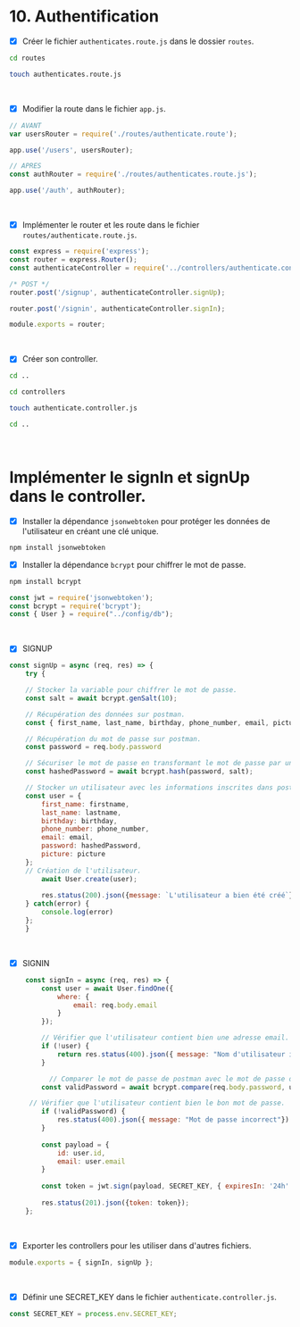 # 10. Authentification

- [x] Créer le fichier `authenticates.route.js` dans le dossier `routes`.
```bash
cd routes
```
```bash
touch authenticates.route.js
```

<br>

- [x] Modifier la route dans le fichier `app.js`.
```javascript
// AVANT
var usersRouter = require('./routes/authenticate.route');

app.use('/users', usersRouter);
```

```javascript
// APRES
const authRouter = require('./routes/authenticates.route.js');

app.use('/auth', authRouter);
```

<br>

- [x] Implémenter le router et les route dans le fichier `routes/authenticate.route.js`.
```javascript
const express = require('express');
const router = express.Router();
const authenticateController = require('../controllers/authenticate.controller.js');

/* POST */
router.post('/signup', authenticateController.signUp);

router.post('/signin', authenticateController.signIn);

module.exports = router;
```

<br>

- [x] Créer son controller.

```bash
cd ..
```
```bash
cd controllers
```
```bash
touch authenticate.controller.js
```
```bash
cd ..
```

<br>

# Implémenter le signIn et signUp dans le controller.

- [x] Installer la dépendance `jsonwebtoken` pour protéger les données de l'utilisateur en créant une clé unique.
```javascript
npm install jsonwebtoken
```

- [x] Installer la dépendance `bcrypt` pour chiffrer le mot de passe.
```javascript
npm install bcrypt
```


```javascript
const jwt = require('jsonwebtoken');
const bcrypt = require('bcrypt');
const { User } = require("../config/db");
```

<br>

- [x] SIGNUP
```javascript
const signUp = async (req, res) => {
    try {

    // Stocker la variable pour chiffrer le mot de passe.
    const salt = await bcrypt.genSalt(10);

    // Récupération des données sur postman.
    const { first_name, last_name, birthday, phone_number, email, picture } = req.body

    // Récupération du mot de passe sur postman.
    const password = req.body.password

    // Sécuriser le mot de passe en transformant le mot de passe par une clé automatiquement générée.
    const hashedPassword = await bcrypt.hash(password, salt);

    // Stocker un utilisateur avec les informations inscrites dans postman.
    const user = {
        first_name: firstname,
        last_name: lastname,
        birthday: birthday,
        phone_number: phone_number,
        email: email,
        password: hashedPassword,
        picture: picture
    };
    // Création de l'utilisateur.
        await User.create(user);
        
        res.status(200).json({message: `L'utilisateur a bien été créé`})
    } catch(error) {
        console.log(error)
    };
    }
```

<br>

- [x] SIGNIN
```javascript
    const signIn = async (req, res) => {
        const user = await User.findOne({
            where: {
                email: req.body.email
            }
        });

        // Vérifier que l'utilisateur contient bien une adresse email.
        if (!user) {
            return res.status(400).json({ message: "Nom d'utilisateur incorrect"});
        }

          // Comparer le mot de passe de postman avec le mot de passe dans ma base de donnée.
        const validPassword = await bcrypt.compare(req.body.password, user.password);

     // Vérifier que l'utilisateur contient bien le bon mot de passe.
        if (!validPassword) {
            res.status(400).json({ message: "Mot de passe incorrect"})
        }
    
        const payload = {
            id: user.id,
            email: user.email
        }
    
        const token = jwt.sign(payload, SECRET_KEY, { expiresIn: '24h' });
    
        res.status(201).json({token: token});
    };

```

<br>

- [x] Exporter les controllers pour les utiliser dans d'autres fichiers.

```javascript
module.exports = { signIn, signUp };
```

<br>

- [x] Définir une SECRET_KEY dans le fichier `authenticate.controller.js`.
```javascript
const SECRET_KEY = process.env.SECRET_KEY;
```
